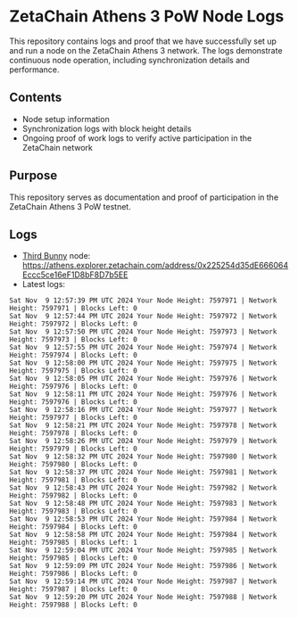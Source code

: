 # ZetaChain Athens 3 PoW Node Logs
This repository contains logs and proof that we have successfully set up and run a node on the ZetaChain Athens 3 network. The logs demonstrate continuous node operation, including synchronization details and performance.

## Contents
- Node setup information
- Synchronization logs with block height details
- Ongoing proof of work logs to verify active participation in the ZetaChain network

## Purpose
This repository serves as documentation and proof of participation in the ZetaChain Athens 3 PoW testnet.

## Logs

- [Third Bunny](https://thirdbunny.xyz/) node: https://athens.explorer.zetachain.com/address/0x225254d35dE666064Eccc5ce16eF1D8bF8D7b5EE
- Latest logs:
```
Sat Nov  9 12:57:39 PM UTC 2024 Your Node Height: 7597971 | Network Height: 7597971 | Blocks Left: 0
Sat Nov  9 12:57:44 PM UTC 2024 Your Node Height: 7597972 | Network Height: 7597972 | Blocks Left: 0
Sat Nov  9 12:57:50 PM UTC 2024 Your Node Height: 7597973 | Network Height: 7597973 | Blocks Left: 0
Sat Nov  9 12:57:55 PM UTC 2024 Your Node Height: 7597974 | Network Height: 7597974 | Blocks Left: 0
Sat Nov  9 12:58:00 PM UTC 2024 Your Node Height: 7597975 | Network Height: 7597975 | Blocks Left: 0
Sat Nov  9 12:58:05 PM UTC 2024 Your Node Height: 7597976 | Network Height: 7597976 | Blocks Left: 0
Sat Nov  9 12:58:11 PM UTC 2024 Your Node Height: 7597976 | Network Height: 7597976 | Blocks Left: 0
Sat Nov  9 12:58:16 PM UTC 2024 Your Node Height: 7597977 | Network Height: 7597977 | Blocks Left: 0
Sat Nov  9 12:58:21 PM UTC 2024 Your Node Height: 7597978 | Network Height: 7597978 | Blocks Left: 0
Sat Nov  9 12:58:26 PM UTC 2024 Your Node Height: 7597979 | Network Height: 7597979 | Blocks Left: 0
Sat Nov  9 12:58:32 PM UTC 2024 Your Node Height: 7597980 | Network Height: 7597980 | Blocks Left: 0
Sat Nov  9 12:58:37 PM UTC 2024 Your Node Height: 7597981 | Network Height: 7597981 | Blocks Left: 0
Sat Nov  9 12:58:43 PM UTC 2024 Your Node Height: 7597982 | Network Height: 7597982 | Blocks Left: 0
Sat Nov  9 12:58:48 PM UTC 2024 Your Node Height: 7597983 | Network Height: 7597983 | Blocks Left: 0
Sat Nov  9 12:58:53 PM UTC 2024 Your Node Height: 7597984 | Network Height: 7597984 | Blocks Left: 0
Sat Nov  9 12:58:58 PM UTC 2024 Your Node Height: 7597984 | Network Height: 7597985 | Blocks Left: 1
Sat Nov  9 12:59:04 PM UTC 2024 Your Node Height: 7597985 | Network Height: 7597985 | Blocks Left: 0
Sat Nov  9 12:59:09 PM UTC 2024 Your Node Height: 7597986 | Network Height: 7597986 | Blocks Left: 0
Sat Nov  9 12:59:14 PM UTC 2024 Your Node Height: 7597987 | Network Height: 7597987 | Blocks Left: 0
Sat Nov  9 12:59:20 PM UTC 2024 Your Node Height: 7597988 | Network Height: 7597988 | Blocks Left: 0
```

